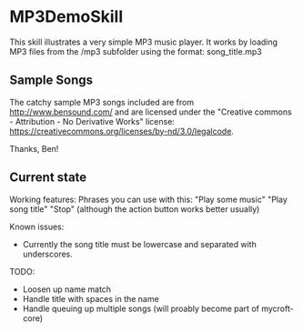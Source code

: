 # MP3DemoSkill

This skill illustrates a very simple MP3 music player.  It works by loading
MP3 files from the /mp3 subfolder using the format:  song_title.mp3

## Sample Songs
   
The catchy sample MP3 songs included are from http://www.bensound.com/ and are
licensed under the "Creative commons - Attribution - No Derivative Works"
license:  https://creativecommons.org/licenses/by-nd/3.0/legalcode.

Thanks, Ben!

## Current state

Working features:
Phrases you can use with this:
   "Play some music"
   "Play song title"
   "Stop" (although the action button works better usually)

Known issues:
 - Currently the song title must be lowercase and separated with underscores.

TODO:
 - Loosen up name match
 - Handle title with spaces in the name
 - Handle queuing up multiple songs (will proably become part of mycroft-core)

